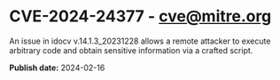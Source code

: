 # CVE-2024-24377 - cve@mitre.org

An issue in idocv v.14.1.3_20231228 allows a remote attacker to execute arbitrary code and obtain sensitive information via a crafted script.

**Publish date:** 2024-02-16
